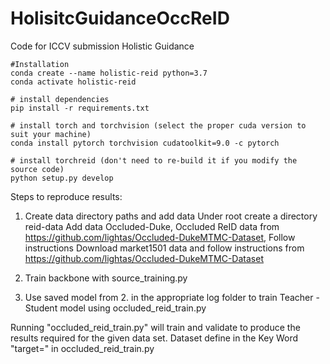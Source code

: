 # HolisitcGuidanceOccReID
Code for ICCV submission Holistic Guidance


    #Installation
    conda create --name holistic-reid python=3.7
    conda activate holistic-reid

    # install dependencies
    pip install -r requirements.txt

    # install torch and torchvision (select the proper cuda version to suit your machine)
    conda install pytorch torchvision cudatoolkit=9.0 -c pytorch

    # install torchreid (don't need to re-build it if you modify the source code)
    python setup.py develop
    
Steps to reproduce results:
1. Create data directory paths and add data
Under root create a directory reid-data Add data Occluded-Duke, Occluded ReID data from 
https://github.com/lightas/Occluded-DukeMTMC-Dataset, Follow instructions
Download market1501 data and follow instructions from 
https://github.com/lightas/Occluded-DukeMTMC-Dataset

2. Train backbone with 
source_training.py

3. Use saved model from 2. in the appropriate log folder to train Teacher -Student model using 
occluded_reid_train.py

Running "occluded_reid_train.py" will train and validate to produce the results required for the given data set. Dataset define in the Key Word "target=" in occluded_reid_train.py

